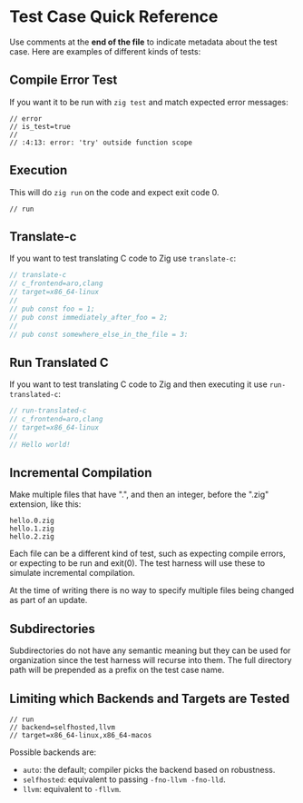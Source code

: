# Test Case Quick Reference

Use comments at the **end of the file** to indicate metadata about the test
case. Here are examples of different kinds of tests:

## Compile Error Test

If you want it to be run with `zig test` and match expected error messages:

```zig
// error
// is_test=true
//
// :4:13: error: 'try' outside function scope
```

## Execution

This will do `zig run` on the code and expect exit code 0.

```zig
// run
```

## Translate-c

If you want to test translating C code to Zig use `translate-c`:

```c
// translate-c
// c_frontend=aro,clang
// target=x86_64-linux
//
// pub const foo = 1;
// pub const immediately_after_foo = 2;
//
// pub const somewhere_else_in_the_file = 3:
```

## Run Translated C

If you want to test translating C code to Zig and then executing it use `run-translated-c`:

```c
// run-translated-c
// c_frontend=aro,clang
// target=x86_64-linux
//
// Hello world!
```

## Incremental Compilation

Make multiple files that have ".", and then an integer, before the ".zig"
extension, like this:

```
hello.0.zig
hello.1.zig
hello.2.zig
```

Each file can be a different kind of test, such as expecting compile errors,
or expecting to be run and exit(0). The test harness will use these to simulate
incremental compilation.

At the time of writing there is no way to specify multiple files being changed
as part of an update.

## Subdirectories

Subdirectories do not have any semantic meaning but they can be used for
organization since the test harness will recurse into them. The full directory
path will be prepended as a prefix on the test case name.

## Limiting which Backends and Targets are Tested

```zig
// run
// backend=selfhosted,llvm
// target=x86_64-linux,x86_64-macos
```

Possible backends are:

 * `auto`: the default; compiler picks the backend based on robustness.
 * `selfhosted`: equivalent to passing `-fno-llvm -fno-lld`.
 * `llvm`: equivalent to `-fllvm`.
